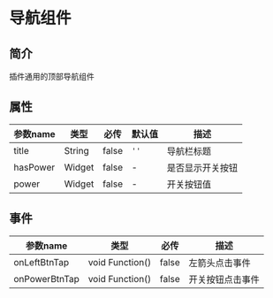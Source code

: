 # 导航组件

## 简介
插件通用的顶部导航组件

## 属性

| 参数name | 类型     | 必传    | 默认值 | 描述        |
|--------|--------|-------|--|-----------|
| title  | String | false | `''` | 导航栏标题  |
| hasPower  | Widget | false  | - | 是否显示开关按钮 |
| power  | Widget | false  | - | 开关按钮值 |


## 事件

| 参数name        | 类型              | 必传    | 描述       |
|---------------|-----------------|-------|----------|
| onLeftBtnTap  | void Function() | false | 左箭头点击事件  |
| onPowerBtnTap | void Function() | false | 开关按钮点击事件 |
